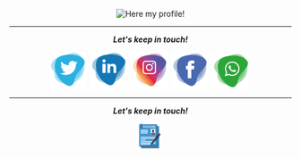 <p align="center">
<img src="https://github.com/ErikGarfia/ErikGarfia/blob/master/ErikG.gif" alt="Here my profile!">
</p>

<hr>
<p align="center">
  <i><b>Let's keep in touch!</b></i>

  <p align="center">
    <a href="https://twitter.com/GarfiaErik" alt="Twitter"><img src="https://github.com/ErikGarfia/ErikGarfia/blob/master/twitter.png" height="65" width="65"></a>&nbsp;
    <a href="https://www.linkedin.com/in/erik-garfia-acevedo-ipn/" alt="Linkedin" ><img src="https://github.com/ErikGarfia/ErikGarfia/blob/master/link.png" height="65" width="65"></a>&nbsp;
    <a href="https://www.instagram.com/erik_ga_/" alt="Instagram"><img src="https://github.com/ErikGarfia/ErikGarfia/blob/master/instagram.png" height="65" width="65"></a>&nbsp;
     <a href="https://www.facebook.com/profile.php?id=100007104889288" alt="Facebook"><img src="https://github.com/ErikGarfia/ErikGarfia/blob/master/facebook.png" height="65" width="65"></a>&nbsp;
     <a href="https://api.whatsapp.com/send?phone=525544583690&text=Hola!%20Gracias%20por%20ponerte%20en%20contacto." alt="Whatsapp"><img src="https://github.com/ErikGarfia/ErikGarfia/blob/master/whatsapp.png" height="65" width="65"></a>&nbsp;
  </p>
    
</p>
<hr>
<p align="center">
  <i><b>Let's keep in touch!</b></i>

  <p align="center">
    <a href="https://github.com/ErikGarfia/ErikGarfia/blob/master/1307Resume.pdf" alt="Twitter"><img src="https://github.com/ErikGarfia/ErikGarfia/blob/master/imgresume.png" height="45" width="45"></a>&nbsp;
  </p>
    
</p>
